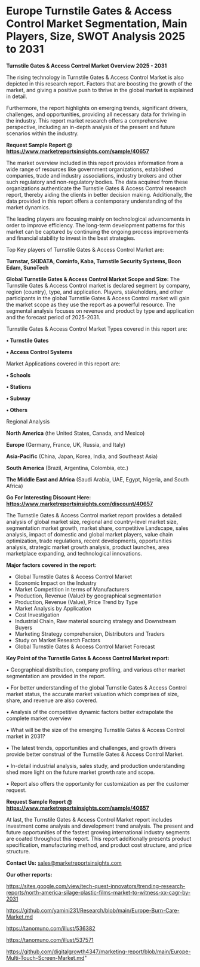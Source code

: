 # Europe Turnstile Gates & Access Control Market Segmentation, Main Players, Size, SWOT Analysis 2025 to 2031

<Strong> Turnstile Gates & Access Control Market Overview 2025 - 2031</strong>

The rising technology in Turnstile Gates & Access Control Market is also depicted in this research report. Factors that are boosting the growth of the market, and giving a positive push to thrive in the global market is explained in detail.

Furthermore, the report highlights on emerging trends, significant drivers, challenges, and opportunities, providing all necessary data for thriving in the industry. This report market research offers a comprehensive perspective, including an in-depth analysis of the present and future scenarios within the industry.

<strong>Request Sample Report @ <a href=https://www.marketreportsinsights.com/sample/40657>https://www.marketreportsinsights.com/sample/40657</a></strong>

The market overview included in this report provides information from a wide range of resources like government organizations, established companies, trade and industry associations, industry brokers and other such regulatory and non-regulatory bodies. The data acquired from these organizations authenticate the Turnstile Gates & Access Control research report, thereby aiding the clients in better decision making. Additionally, the data provided in this report offers a contemporary understanding of the market dynamics.

The leading players are focusing mainly on technological advancements in order to improve efficiency. The long-term development patterns for this market can be captured by continuing the ongoing process improvements and financial stability to invest in the best strategies.

Top Key players of Turnstile Gates & Access Control Market are:

<strong>Turnstar, SKIDATA, Cominfo, Kaba, Turnstile Security Systems, Boon Edam, SunoTech</strong>

<strong><b>Global Turnstile Gates & Access Control Market Scope and Size:</b></strong>
The Turnstile Gates & Access Control market is declared segment by company, region (country), type, and application. Players, stakeholders, and other participants in the global Turnstile Gates & Access Control market will gain the market scope as they use the report as a powerful resource. The segmental analysis focuses on revenue and product by type and application and the forecast period of 2025-2031.

Turnstile Gates & Access Control Market Types covered in this report are:

<strong>•  Turnstile Gates

•  Access Control Systems</strong>

Market Applications covered in this report are:

<strong>•  Schools

•  Stations

•  Subway

•  Others</strong> 

Regional Analysis

<strong>North America</strong> (the United States, Canada, and Mexico)

<strong>Europe</strong> (Germany, France, UK, Russia, and Italy)

<strong>Asia-Pacific</strong> (China, Japan, Korea, India, and Southeast Asia)

<strong>South America</strong> (Brazil, Argentina, Colombia, etc.)

<strong>The Middle East and Africa</strong> (Saudi Arabia, UAE, Egypt, Nigeria, and South Africa)

<strong>Go For Interesting Discount Here: <a href=https://www.marketreportsinsights.com/discount/40657>https://www.marketreportsinsights.com/discount/40657</a></strong>

The Turnstile Gates & Access Control market report provides a detailed analysis of global market size, regional and country-level market size, segmentation market growth, market share, competitive Landscape, sales analysis, impact of domestic and global market players, value chain optimization, trade regulations, recent developments, opportunities analysis, strategic market growth analysis, product launches, area marketplace expanding, and technological innovations.

<strong><b>Major factors covered in the report:</b></strong>
<ul>
  <li>Global Turnstile Gates & Access Control Market </li>
  <li>Economic Impact on the Industry</li>
  <li>Market Competition in terms of Manufacturers</li>
  <li>Production, Revenue (Value) by geographical segmentation</li>
  <li>Production, Revenue (Value), Price Trend by Type</li>
  <li>Market Analysis by Application</li>
  <li>Cost Investigation</li>
  <li>Industrial Chain, Raw material sourcing strategy and Downstream Buyers</li>
  <li>Marketing Strategy comprehension, Distributors and Traders</li>
  <li>Study on Market Research Factors</li>
  <li>Global Turnstile Gates & Access Control Market Forecast</li>
</ul>

<strong><b>Key Point of the Turnstile Gates & Access Control Market report:</b></strong>

• Geographical distribution, company profiling, and various other market segmentation are provided in the report.

• For better understanding of the global Turnstile Gates & Access Control market status, the accurate market valuation which comprises of size, share, and revenue are also covered.

• Analysis of the competitive dynamic factors better extrapolate the complete market overview

• What will be the size of the emerging Turnstile Gates & Access Control market in 2031?

• The latest trends, opportunities and challenges, and growth drivers provide better construal of the Turnstile Gates & Access Control Market.

• In-detail industrial analysis, sales study, and production understanding shed more light on the future market growth rate and scope.

• Report also offers the opportunity for customization as per the customer request.

<strong>Request Sample Report @ <a href=https://www.marketreportsinsights.com/sample/40657>https://www.marketreportsinsights.com/sample/40657</a></strong>

At last, the Turnstile Gates & Access Control Market report includes investment come analysis and development trend analysis. The present and future opportunities of the fastest growing international industry segments are coated throughout this report. This report additionally presents product specification, manufacturing method, and product cost structure, and price structure.

<strong>Contact Us:</strong>
sales@marketreportsinsights.com

<strong>Our other reports:</strong>

<a href=https://sites.google.com/view/tech-quest-innovators/trending-research-reports/north-america-silage-plastic-films-market-to-witness-xx-cagr-by-2031>https://sites.google.com/view/tech-quest-innovators/trending-research-reports/north-america-silage-plastic-films-market-to-witness-xx-cagr-by-2031</a>

<a href=https://github.com/yamini231/Research/blob/main/Europe-Burn-Care-Market.md>https://github.com/yamini231/Research/blob/main/Europe-Burn-Care-Market.md</a>

<a href=https://tanomuno.com/illust/536382>https://tanomuno.com/illust/536382</a>

<a href=https://tanomuno.com/illust/537571>https://tanomuno.com/illust/537571</a>

<a href=https://github.com/digitalgrowth4347/marketing-report/blob/main/Europe-Multi-Touch-Screen-Market.md>https://github.com/digitalgrowth4347/marketing-report/blob/main/Europe-Multi-Touch-Screen-Market.md</a>"
